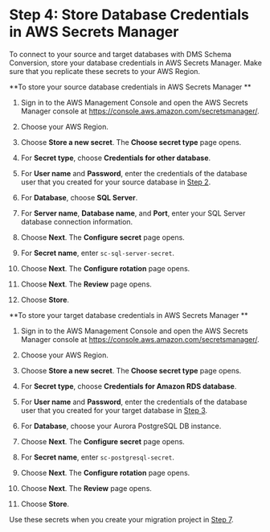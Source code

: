 # Step 4: Store Database Credentials in AWS Secrets Manager<a name="schema-conversion-sql-server-aurora-postgresql-step-4"></a>

To connect to your source and target databases with DMS Schema Conversion, store your database credentials in AWS Secrets Manager\. Make sure that you replicate these secrets to your AWS Region\.

 **To store your source database credentials in AWS Secrets Manager ** 

1. Sign in to the AWS Management Console and open the AWS Secrets Manager console at [https://console\.aws\.amazon\.com/secretsmanager/](https://console.aws.amazon.com/secretsmanager/)\.

1. Choose your AWS Region\.

1. Choose **Store a new secret**\. The **Choose secret type** page opens\.

1. For **Secret type**, choose **Credentials for other database**\.

1. For **User name** and **Password**, enter the credentials of the database user that you created for your source database in [Step 2](schema-conversion-sql-server-aurora-postgresql-step-2.md)\.

1. For **Database**, choose **SQL Server**\.

1. For **Server name**, **Database name**, and **Port**, enter your SQL Server database connection information\.

1. Choose **Next**\. The **Configure secret** page opens\.

1. For **Secret name**, enter `sc-sql-server-secret`\.

1. Choose **Next**\. The **Configure rotation** page opens\.

1. Choose **Next**\. The **Review** page opens\.

1. Choose **Store**\.

 **To store your target database credentials in AWS Secrets Manager ** 

1. Sign in to the AWS Management Console and open the AWS Secrets Manager console at [https://console\.aws\.amazon\.com/secretsmanager/](https://console.aws.amazon.com/secretsmanager/)\.

1. Choose your AWS Region\.

1. Choose **Store a new secret**\. The **Choose secret type** page opens\.

1. For **Secret type**, choose **Credentials for Amazon RDS database**\.

1. For **User name** and **Password**, enter the credentials of the database user that you created for your target database in [Step 3](schema-conversion-sql-server-aurora-postgresql-step-3.md)\.

1. For **Database**, choose your Aurora PostgreSQL DB instance\.

1. Choose **Next**\. The **Configure secret** page opens\.

1. For **Secret name**, enter `sc-postgresql-secret`\.

1. Choose **Next**\. The **Configure rotation** page opens\.

1. Choose **Next**\. The **Review** page opens\.

1. Choose **Store**\.

Use these secrets when you create your migration project in [Step 7](schema-conversion-sql-server-aurora-postgresql-step-7.md)\.